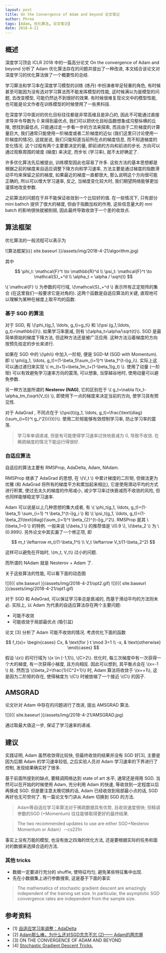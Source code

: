 ```yaml
---
layout: post
title: On the Convergence of Adam and beyond 论文笔记
author: Phree
tags: [Adam, 优化算法, 论文笔记]
date: 2018-4-21
---
```


## 概述
深度学习顶会 ICLR 2018 中的一篇高分论文 On the convergence of Adam and beyond 分析了 Adam 优化算法存在的问题并提出了一种改进, 本文结合该论文对深度学习的优化算法做了一个概要性的总结.

学习算法和学习率在深度学习模型的训练 (炼丹) 中扮演者举足轻重的角色, 有时候甚至可能因为没有选对学习算法而不能发挥模型的性能, 这时候满以为是模型的问题, 去改变模型, 可能仍然达不到很好的效果. 有时候很难复现论文中的模型性能, 也可能是论文作者在训练模型的时候使用了一些黑科技.

在深度学习中面对的优化目标往往都是非常高维且是非凸的, 因此不可能通过直接求导并令导数为 0 来得到最优点, 我们可以把优化目标函数想象成沟壑纵横的丘陵, 想找到最低点, 只能通过走一步看一步的方法来探索, 而且由于二阶梯度的计算量巨大, 我们通常只能使用一阶梯度或者二阶梯度的近似 (我们这里只讨论使用一阶梯度的情况), 这就是说, 我们只能知道当前所在点的梯度信息, 而不知道梯度的变化情况. 这个过程有两个主要要决定的量, 即前进的方向和前进的步长. 方向可以通过观察周围的坡度 (梯度) 来决定, 而步长 (学习率), 就不太好确定了.

许多优化算法先后被提出, 训练模型因此也容易了许多. 这些方法的基本思想都是根据之前的梯度来自适应调整下降方向和学习速率, 方法主要是通过梯度的指数滑动平均来保留之前的梯度, 如果最近的梯度一直都很大, 那么说明这个方向很可能正确的, 所以可以增大学习速率, 反之, 当梯度变化较大时, 我们期望网络能够更加谨慎地改变参数.

之前算法的问题在于并不能保证收敛到一个比较好的值. 在一些情况下, 只有部分 mini bathch 提供了很大的梯度, 但由于指数加权的作用, 这些信息量大的 mni batch 的影响很快就被削弱, 因此最终导致收敛于一个差的收敛点.

## 算法框架
优化算法的一般流程可以表示为

![算法框架]({{ site.baseurl }}/assets/img/2018-4-21/algorithm.jpg)

其中

$$
\phi_t: \mathcal{F}^t \to \mathbb{R}^d \\ 
\psi_t: \mathcal{F}^t \to \mathcal{S}_+^d \\
\alpha_t = \alpha / \sqrt{t}
$$

\\( \mathcal{F} \\) 为参数的可行域, \\(\mathcal{S}_+^d \\) 表示所有正定矩阵的集合 (在这里我们一般要求它是对角的). 这两个函数是自适应算法的关键, 直观地可以理解为某种在梯度上取平均的函数.

### 基于 SGD 的算法
对于 SGD, 有 \\(\phi_t(g_1, \ldots, g_t)=g_t\\) 和 \\(\psi (g_1,\ldots, g_t)=\mathbb{I}\\). 如果学习率衰减, 则有 \\(\alpha_t=\alpha/\sqrt{t}\\).
SGD 是最简单原始的梯度下降方法, 但这种方法还是被广泛应用. 这种方法沿着梯度的方向按预先给定的步长来进行.

如果在 SGD 中的 \\(\phi\\) 中加入一阶矩, 便是 SGD-M (SGD with Momentum). 即 \\( \phi(g_1, \ldots, g_t)=(1-\beta_1)\sum_{i=1}^t \beta_1^{t-i}g_i\\). 实际上这可以通过递归来实现 \\( m_{t+1}=\beta_1m_t+(1-\beta_1)g_t) \\). 使用了动量 (一阶矩) 可以有效避免学习速率方向的震荡, 可以想象, 当穿越谷地时, 使用动量可以避免参数.

另一种方法是所谓的 **Nesterov (NAG)**, 它的区别在于 \\( g_t=\nabla f(x_t-\alpha_tm_t\sqrt{V_t}) \\), 即使用下一点的梯度来决定当前的方向, 使学习具有预见性.

对于 AdaGrad , 不同点在于 \\(\psi(t)(g_1, \ldots, g_t)=\frac{\text{diag}(\sum_{i=0}^t g_i^2)}{\{t}}\\). 使用二阶矩能够有效控制学习率, 防止学习率的震荡.

> 学习率单调递减, 但是有可能使得学习速率过快地衰减为 0, 导致不收敛. 
> 在稀疏梯度的情况下能运行得很好.

### 自适应算法
自适应的算法主要有 RMSProp, AdaDelta, Adam, NAdam.

RMSProp 继承了 AdaGrad 的思想, 在 \\(V_t \\) 中累计梯度的二阶矩, 但做法更为优雅 (和 AdaGrad 将所有的梯度平方和累加起来相比), 它是使用滑动平均的方式进行积累, 使过去太久的梯度的作用减小, 减少学习率过快衰减而不收敛的风险, 但也同样能够稳定学习速率.

Adam 可以说是以上几种思想的集大成者, 有 \\( \phi_t(g_1, \ldots, g_t)=(1-\beta_1) \sum_{i=1} ^t \beta_1^{t-i}g_i \\) 和 \\( \psi_t(g_1, \ldots, g_t)=(1-\beta_2)\text{diag}(\sum_{i=1}^t \beta_{2}^{t-i}g_i^2\\). RMSProp 是其 \\(\beta_1=0 \\) 的特例. 一般来说 \\(\beta_1 \\) 的推荐值是 \\(0.9 \\), \\(\beta_2 \\) 为 \\(0.999\\). 另外论文中其实漏了一个修正项, 即

$$
m_t \leftarrow m_t/(1-\beta_1^t) \\
V_t \leftarrow V_t/(1-\beta_2^2) 
$$

这样可以避免在开始时, \\(m_t, V_t\\) 过小的问题.

而所谓的 NAdam 就是 Nesterov + Adam 了.

关于这些算法的性能, 可以看下面的动态图

![]({{ site.baseurl }}/assets/img/2018-4-21/opt2.gif)
![]({{ site.baseurl }}/assets/img/2018-4-21/opt1.gif)


对于 SGD 和 AdaGrad, 可以保证学习率总是衰减的, 而基于滑动平均的方法则未必. 实际上, 以 Adam 为代表的自适应算法存在两个主要问题: 
- 可能不收敛
- 可能收敛于局部最优点 (吸引盆)

论文 [3] 分析了 Adam 可能不收敛的情况. 考虑优化下面的函数

$$
f_t(x)= \begin{cases}
    Cx, & \text{for } t \mod 3=1 \\
    -x, & \text{otherwise}
    \end{cases}
$$

假设 \\(x\\) 的可行域为 \\(x \in [-1,1]\\), \\(C>2\\). 优化时, 每三次梯度中有一次获得一个大的梯度, 有一次获得小梯度, 且方向相反. 因此可以想到, 其平衡点会在 \\(x=-1 \\) 处. 然而当 \\(\beta_2=\frac{1}{C^2+1}\\) 时, Adam 算法将收敛于 \\(x=+1\\), 这是因为二阶矩的存在, 使得梯度为 \\(C\\) 时被放缩了一个接近 \\(C\\) 的因子.

## AMSGRAD
论文针对 Adam 中存在的问题进行了改进, 提出 AMSGRAD 算法.

![]({{ site.baseurl }}/assets/img/2018-4-21/AMSGRAD.jpg)

通过取最大值这一步, 保证了学习速率的递减.

## 建议
实践证明, Adam 虽然收敛得比较快, 但最终收敛的结果并没有 SGD 好[3], 主要是因为后期 Adam 的学习速率较低, 之后实验人员对 Adam 学习速率的下界进行了控制, 发现结果确实好了很多.

基于前面所提到的缺点, 要精调网络达到 state of art 水平, 通常还是得用 SGD. 当然可以在开始的时候使用 Adam, 充分利用 Adam 的快速, 等收敛到一定程度以后再换成 SGD. 但是要注意太晚切换的话, Adam 已经收敛到局部最小点的话, SGD 再好也无可奈何了. 有一篇论文专门讲从 Adam 切换到 SGD 的方法.

> Adam等自适应学习率算法对于稀疏数据具有优势, 且收敛速度很快; 但精调参数的SGD (+Momentum) 往往能够取得更好的最终结果.

> The two recommended updates to use are either SGD+Nesterov Momentum or Adam）--cs231n

事实上没有万能的模型, 也没有放之四海的优化方法, 还是要根据实际的任务和面对的数据来选择合适的方法.

### 其他 tricks
- 数据一定要进行充分的 shuffle, 使特征均匀, 避免某些特征集中出现.
- 先在小数据集上进行参数搜索, 这是基于下面的事实
> The mathematics of stochastic gradient descent are amazingly independent of the training set size. In particular, the asymptotic SGD convergence rates are independent from the sample size. 

## 参考资料
- [1] [自适应学习率调整：AdaDelta](https://www.cnblogs.com/neopenx/p/4768388.html)
- [2] [Adam那么棒，为什么还对SGD念念不忘 (2)—— Adam的两宗罪](https://zhuanlan.zhihu.com/p/32262540)
- [3] ON THE CONVERGENCE OF ADAM AND BEYOND
- [4] [Stochastic Gradient Descent Tricks.](https://link.zhihu.com/?target=https%3A//www.microsoft.com/en-us/research/wp-content/uploads/2012/01/tricks-2012.pdf)
